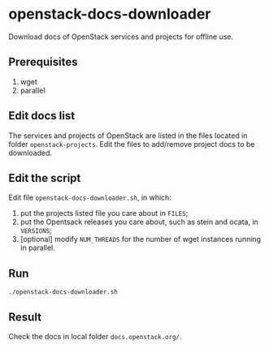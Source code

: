 # openstack-docs-downloader
Download docs of OpenStack services and projects for offline use.

## Prerequisites
1. wget
2. parallel

## Edit docs list

The services and projects of OpenStack are listed in the files located in folder `openstack-projects`. Edit the files to add/remove project docs to be downloaded.

## Edit the script

Edit file `openstack-docs-downloader.sh`, in which:

1. put the projects listed file you care about in `FILES`;
2. put the Opentsack releases you care about, such as stein and ocata, in `VERSIONS`;
3. [optional] modify `NUM_THREADS` for the number of wget instances running in parallel.

## Run

```
./openstack-docs-downloader.sh
```

## Result

Check the docs in local folder `docs.openstack.org/`.